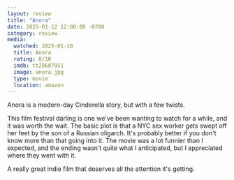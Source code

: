 ```yaml
---
layout: review
title: "Anora"
date: 2025-01-12 12:00:00 -0700
category: review
media: 
  watched: 2025-01-10
  title: Anora
  rating: 8/10
  imdb: tt28607951
  image: anora.jpg
  type: movie
  location: amazon
---
```


Anora is a modern-day Cinderella story, but with a few twists.

This film festival darling is one we've been wanting to watch for a while, and it was worth the wait. The basic plot is that a NYC sex worker gets swept off her feet by the son of a Russian oligarch. It's probably better if you don't know more than that going into it. The movie was a lot funnier than I expected, and the ending wasn’t quite what I anticipated, but I appreciated where they went with it.

A really great indie film that deserves all the attention it's getting.